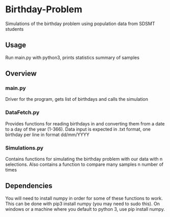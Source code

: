 # Birthday-Problem
Simulations of the birthday problem using population data from SDSMT students

## Usage
Run main.py with python3, prints statistics summary of samples

## Overview

### main.py
Driver for the program, gets list of birthdays and calls the simulation

### DataFetch.py
Provides functions for reading birthdays in and converting them from a date to a day of the year (1-366).
Data input is expected in .txt format, one birthday per line in format dd/mm/YYYY

### Simulations.py
Contains functions for simulating the birthday problem with our data with n selections.
Also contains a function to compare many samples n number of times

## Dependencies
You will need to install numpy in order for some of these functions to work. This can be done with
pip3 install numpy (you may need to sudo this). On windows or a machine where you default to python 3, use pip install numpy.
